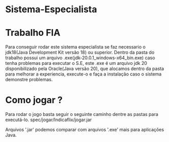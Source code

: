 # Sistema-Especialista
# Trabalho FIA

Para conseguir rodar este sistema especialista se faz necessario o jdk18(Java Development Kit versão 18) ou superior.
Dentro da pasta do trabalho possui um arquivo .exe(jdk-20.0.1_windows-x64_bin.exe) caso tenha problemas para executar o S.E, este .exe é um arquivo jdk 20 disponibilizado pela Oracle(Java versão 20), que alocamos dentro da pasta para melhorar a experiencia, execute-o e faça a instalação caso o sistema demonstre problemas.

# Como jogar ?
Para rodar o jogo basta seguir o seguinte caminho dentre as pastas para executá-lo.
spec/jogar/Indicaflix/jogar.jar

Arquivos '.jar' podemos comparar com arquivos '.exe' mais para aplicações Java.
